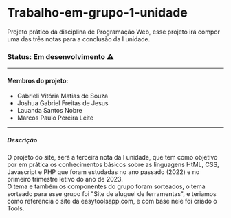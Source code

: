 <h1>Trabalho-em-grupo-1-unidade</h1>
<p>Projeto prático da disciplina de Programação Web, esse projeto irá compor uma das três notas para a conclusão da I unidade.</p>
<h3> Status: Em desenvolvimento ⚠️</h3>
<hr>
<h4>Membros do projeto:</h4>
<ul>
  <li>Gabrieli Vitória Matias de Souza</li>
  <li>Joshua Gabriel Freitas de Jesus</li>
  <li>Lauanda Santos Nobre</li>
  <li>Marcos Paulo Pereira Leite</li>
</ul>
<hr>
<h5>Descrição</h5>
<p>O projeto do site, será a terceira nota da I unidade, que tem como objetivo por em prática os conhecimentos básicos sobre as linguagens HtML, CSS, Javascript e PHP que foram estudadas no ano passado (2022) e no primeiro trimestre letivo do ano de 2023.<br>
  O tema e também os componentes do grupo foram sorteados, o tema sorteado para esse grupo foi "Site de aluguel de ferramentas", e teriamos como referencia o site da easytoolsapp.com, e com base nele foi criado o Tools.
</p>
